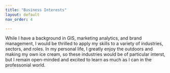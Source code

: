 ```yaml
---
title: "Business Interests"
layout: default
nav_order: 4

---
```


While I have a background in GIS, marketing analytics, and brand management, I would be thrilled to apply my skills to a variety of industries, sectors, and roles. In my personal life, I greatly enjoy the outdoors and making my own ice cream, so these industries would be of particular interst, but I remain open-minded and excited to learn as much as I can in the professonial world. 

